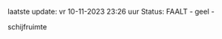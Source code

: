 laatste update: 
vr 10-11-2023 23:26   uur 
Status: FAALT - geel - 
<div class="service Y">schijfruimte</div>